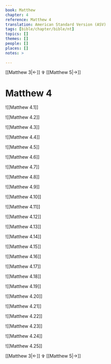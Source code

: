 ```yaml
---
book: Matthew
chapter: 4
reference: Matthew 4
translation: American Standard Version (ASV)
tags: [bible/chapter/bible/nt]
topics: []
themes: []
people: []
places: []
notes: >
  
---
```


[[Matthew 3|<-]] ✞ [[Matthew 5|->]]

# Matthew 4

![[Matthew 4.1]]

![[Matthew 4.2]]

![[Matthew 4.3]]

![[Matthew 4.4]]

![[Matthew 4.5]]

![[Matthew 4.6]]

![[Matthew 4.7]]

![[Matthew 4.8]]

![[Matthew 4.9]]

![[Matthew 4.10]]

![[Matthew 4.11]]

![[Matthew 4.12]]

![[Matthew 4.13]]

![[Matthew 4.14]]

![[Matthew 4.15]]

![[Matthew 4.16]]

![[Matthew 4.17]]

![[Matthew 4.18]]

![[Matthew 4.19]]

![[Matthew 4.20]]

![[Matthew 4.21]]

![[Matthew 4.22]]

![[Matthew 4.23]]

![[Matthew 4.24]]

![[Matthew 4.25]]

[[Matthew 3|<-]] ✞ [[Matthew 5|->]]
